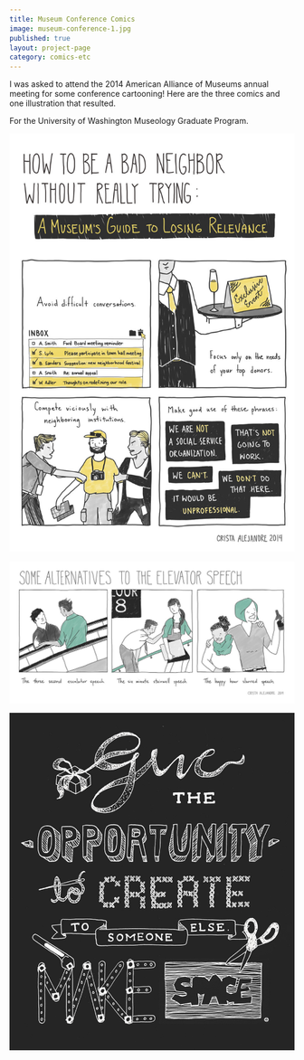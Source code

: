 ```yaml
---
title: Museum Conference Comics
image: museum-conference-1.jpg
published: true
layout: project-page
category: comics-etc
---
```

I was asked to attend the 2014 American Alliance of Museums annual meeting for some conference cartooning! Here are the three comics and one illustration that resulted.
 
For the University of Washington Museology Graduate Program.

![Museum conference comics](/images/comics-etc/museum-conference-2.jpg)

![Museum conference comics](/images/comics-etc/museum-conference-3.jpg)

![Museum conference comics](/images/comics-etc/museum-conference-4.jpg)

